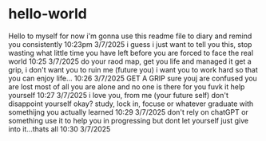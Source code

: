 # hello-world 
Hello to myself for now i'm gonna use this readme file to diary and remind you consistently 10:23pm 3/7/2025
i guess i just want to tell you this, stop wasting what little time you have left before you are forced to face the real world 10:25 3/7/2025
do your raod map, get you life and managed it get a grip, i don't want you to ruin me (future you) i want you to work hard so that you can enjoy life... 10:26 3/7/2025
GET A GRIP sure youj are confused you are lost most of all you are alone and no one is there for you fuvk it help yourself 10:27 3/7/2025
i love you, from  me (your future self) don't disappoint yourself okay? study, lock in, focuse or whatever graduate with somethijng you actually learned 10:29 3/7/2025
don't rely  on chatGPT or something use it to help you in progressing but dont let yourself just give into it...thats all 10:30 3/7/2025
